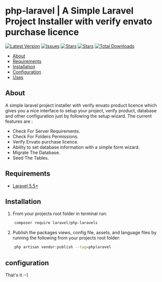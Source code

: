 # php-laravel | A Simple Laravel Project Installer with verify envato purchase licence

[![Latest Version](https://img.shields.io/github/release/syedbacchu/php-laravel.svg?style=flat-square)](https://github.com/syedbacchu/php-laravel/releases)
[![Issues](https://img.shields.io/github/issues/syedbacchu/php-laravel.svg?style=flat-square)](https://github.com/syedbacchu/php-laravel)
[![Stars](https://img.shields.io/github/stars/syedbacchu/php-laravel.svg?style=social)](https://github.com/syedbacchu/php-laravel)
[![Stars](https://img.shields.io/github/forks/syedbacchu/php-laravel?style=flat-square)](https://github.com/syedbacchu/php-laravel)
[![Total Downloads](https://img.shields.io/packagist/dt/laravel/php-laravels.svg?style=flat-square)](https://packagist.org/packages/laravel/php-laravel)

- [About](#about)
- [Requirements](#requirements)
- [Installation](#installation)
- [Configuration](#configuration)
- [Uses](#Uses)

## About

A simple laravel project installer with verify envato product licence which gives you a nice interface to setup your project, verify product, database and other configuration just by following the setup wizard.
The current features are :

- Check For Server Requirements.
- Check For Folders Permissions.
- Verify Envato purchase licence.
- Ability to set database information with a simple form wizard.
- Migrate The Database.
- Seed The Tables.

## Requirements

* [Laravel 5.5+](https://laravel.com/docs/installation)

## Installation
1. From your projects root folder in terminal run:

```bash
    composer require laravel/php-laravels
```
2. Publish the packages views, config file, assets, and language files by running the following from your projects root folder:

```bash
    php artisan vendor:publish --tag=phplaravel
```

## configuration


That's it :-)